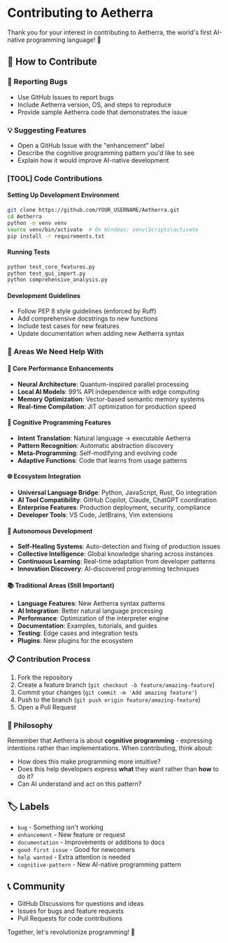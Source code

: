 # Contributing to Aetherra

Thank you for your interest in contributing to Aetherra, the world's first AI-native programming language! 🧬

## 🌟 How to Contribute

### 🐛 Reporting Bugs
- Use GitHub Issues to report bugs
- Include Aetherra version, OS, and steps to reproduce
- Provide sample Aetherra code that demonstrates the issue

### 💡 Suggesting Features
- Open a GitHub Issue with the "enhancement" label
- Describe the cognitive programming pattern you'd like to see
- Explain how it would improve AI-native development

### [TOOL] Code Contributions

#### Setting Up Development Environment
```bash
git clone https://github.com/YOUR_USERNAME/Aetherra.git
cd Aetherra
python -m venv venv
source venv/bin/activate  # On Windows: venv\Scripts\activate
pip install -r requirements.txt
```

#### Running Tests
```bash
python test_core_features.py
python test_gui_import.py
python comprehensive_analysis.py
```

#### Development Guidelines
- Follow PEP 8 style guidelines (enforced by Ruff)
- Add comprehensive docstrings to new functions
- Include test cases for new features
- Update documentation when adding new Aetherra syntax

### 🧠 Areas We Need Help With

#### **🚀 Core Performance Enhancements**
- **Neural Architecture**: Quantum-inspired parallel processing
- **Local AI Models**: 99% API independence with edge computing
- **Memory Optimization**: Vector-based semantic memory systems
- **Real-time Compilation**: JIT optimization for production speed

#### **🧬 Cognitive Programming Features**
- **Intent Translation**: Natural language → executable Aetherra
- **Pattern Recognition**: Automatic abstraction discovery
- **Meta-Programming**: Self-modifying and evolving code
- **Adaptive Functions**: Code that learns from usage patterns

#### **🌐 Ecosystem Integration**
- **Universal Language Bridge**: Python, JavaScript, Rust, Go integration
- **AI Tool Compatibility**: GitHub Copilot, Claude, ChatGPT coordination
- **Enterprise Features**: Production deployment, security, compliance
- **Developer Tools**: VS Code, JetBrains, Vim extensions

#### **🤖 Autonomous Development**
- **Self-Healing Systems**: Auto-detection and fixing of production issues
- **Collective Intelligence**: Global knowledge sharing across instances
- **Continuous Learning**: Real-time adaptation from developer patterns
- **Innovation Discovery**: AI-discovered programming techniques

#### **📚 Traditional Areas (Still Important)**
- **Language Features**: New Aetherra syntax patterns
- **AI Integration**: Better natural language processing
- **Performance**: Optimization of the interpreter engine
- **Documentation**: Examples, tutorials, and guides
- **Testing**: Edge cases and integration tests
- **Plugins**: New plugins for the ecosystem

### 📋 Contribution Process
1. Fork the repository
2. Create a feature branch (`git checkout -b feature/amazing-feature`)
3. Commit your changes (`git commit -m 'Add amazing feature'`)
4. Push to the branch (`git push origin feature/amazing-feature`)
5. Open a Pull Request

### 💭 Philosophy
Remember that Aetherra is about **cognitive programming** - expressing intentions rather than implementations. When contributing, think about:
- How does this make programming more intuitive?
- Does this help developers express **what** they want rather than **how** to do it?
- Can AI understand and act on this pattern?

## 🏷️ Labels
- `bug` - Something isn't working
- `enhancement` - New feature or request
- `documentation` - Improvements or additions to docs
- `good first issue` - Good for newcomers
- `help wanted` - Extra attention is needed
- `cognitive-pattern` - New AI-native programming pattern

## 📞 Community
- GitHub Discussions for questions and ideas
- Issues for bugs and feature requests
- Pull Requests for code contributions

Together, let's revolutionize programming! 🚀
